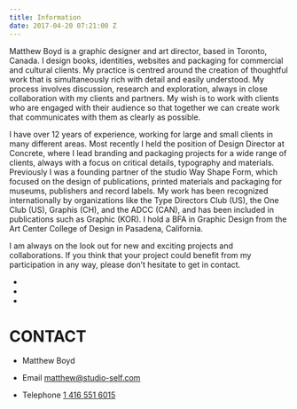 ```yaml
---
title: Information
date: 2017-04-20 07:21:00 Z
---
```


Matthew Boyd is a graphic designer and art director, based in Toronto, Canada. I design books, identities, websites and packaging for commercial and cultural clients. My practice is centred around the creation of thoughtful work that is simultaneously rich with detail and easily understood. My process involves discussion, research and exploration, always in close collaboration with my clients and partners. My wish is to work with clients who are engaged with their audience so that together we can create work that communicates with them as clearly as possible.

I have over 12 years of experience, working for large and small clients in many different areas. Most recently I held the position of Design Director at Concrete, where I lead branding and packaging projects for a wide range of clients, always with a focus on critical details, typography and materials. Previously I was a founding partner of the studio Way Shape Form, which focused on the design of publications, printed materials and packaging for museums, publishers and record labels. My work has been recognized internationally by organizations like the Type Directors Club (US), the One Club (US), Graphis (CH), and the ADCC (CAN), and has been included in publications such as Graphic (KOR). I hold a BFA in Graphic Design from the Art Center College of Design in Pasadena, California.

I am always on the look out for new and exciting projects and collaborations. If you think that your project could benefit from my participation in any way, please don’t hesitate to get in contact.

*  
*  
*  

# CONTACT

* Matthew Boyd

* Email [matthew@studio-self.com](mailto:matthew@studio-self.com)

* Telephone [1 416 551 6015](tel:14165516015)